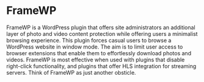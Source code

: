# FrameWP
FrameWP is a WordPress plugin that offers site administrators an additional layer of photo and video content protection while offering users a minimalist browsing experience. This plugin forces casual users to browse a WordPress website in window mode. The aim is to limit user access to browser extensions that enable them to effortlessly download photos and videos. FrameWP is most effective when used with plugins that disable right-click functionality, and plugins that offer HLS integration for streaming servers. Think of FrameWP as just another obsticle.
